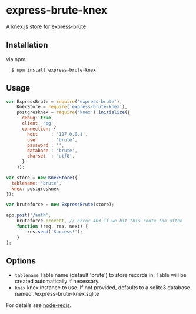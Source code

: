 express-brute-knex
===================
A [knex.js](http://knexjs.org/) store for [express-brute](https://github.com/AdamPflug/express-brute)

Installation
------------
  via npm:

      $ npm install express-brute-knex

Usage
-----
``` js
var ExpressBrute = require('express-brute'),
    KnexStore = require('express-brute-knex'),
    postgresknex = require('knex').initialize({
      debug: true,
      client: 'pg',
      connection: {
        host     : '127.0.0.1',
        user     : 'brute',
        password : '',
        database : 'brute',
        charset  : 'utf8',
      }
    });

var store = new KnexStore({
  tablename: 'brute',
  knex: postgresknex
});

var bruteforce = new ExpressBrute(store);

app.post('/auth',
	bruteforce.prevent, // error 403 if we hit this route too often
	function (req, res, next) {
		res.send('Success!');
	}
);
```

Options
-------
- `tablename`         Table name (default 'brute') to store records in. Table will be created automatically if necessary.
- `knex`              knex instance to use. If not provided, defaults to a sqlite3 database named ./express-brute-knex.sqlite


For details see [node-redis](https://github.com/mranney/node_redis).
